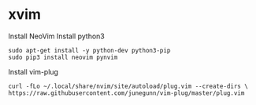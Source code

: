 # xvim

Install NeoVim
Install python3

	sudo apt-get install -y python-dev python3-pip
	sudo pip3 install neovim pynvim

Install vim-plug
	
	curl -fLo ~/.local/share/nvim/site/autoload/plug.vim --create-dirs \
    https://raw.githubusercontent.com/junegunn/vim-plug/master/plug.vim


